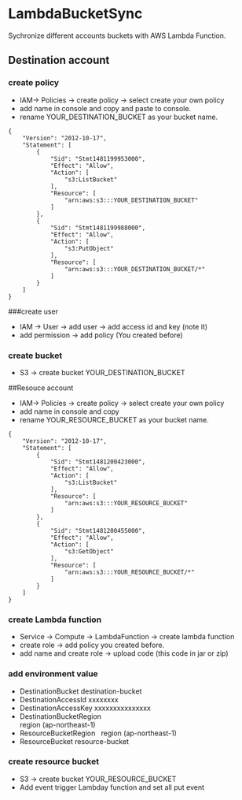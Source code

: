 # LambdaBucketSync
Sychronize different accounts buckets with AWS Lambda Function.
## Destination account
### create policy 
* IAM-> Policies -> create policy -> select create your own policy 
* add name in console and copy and paste to console.
* rename YOUR_DESTINATION_BUCKET as your bucket name.
```
{
    "Version": "2012-10-17",
    "Statement": [
        {
            "Sid": "Stmt1481199953000",
            "Effect": "Allow",
            "Action": [
                "s3:ListBucket"
            ],
            "Resource": [
                "arn:aws:s3:::YOUR_DESTINATION_BUCKET"
            ]
        },
        {
            "Sid": "Stmt1481199988000",
            "Effect": "Allow",
            "Action": [
                "s3:PutObject"
            ],
            "Resource": [
                "arn:aws:s3:::YOUR_DESTINATION_BUCKET/*"
            ]
        }
    ]
}
```
###create user
* IAM -> User -> add user -> add access id and key (note it)
* add permission -> add policy (You created before)
### create bucket
* S3 -> create bucket YOUR_DESTINATION_BUCKET

##Resouce account
* IAM-> Policies -> create policy -> select create your own policy 
* add name in console and copy
* rename YOUR_RESOURCE_BUCKET as your bucket name.
```
{
    "Version": "2012-10-17",
    "Statement": [
        {
            "Sid": "Stmt1481200423000",
            "Effect": "Allow",
            "Action": [
                "s3:ListBucket"
            ],
            "Resource": [
                "arn:aws:s3:::YOUR_RESOURCE_BUCKET"
            ]
        },
        {
            "Sid": "Stmt1481200455000",
            "Effect": "Allow",
            "Action": [
                "s3:GetObject"
            ],
            "Resource": [
                "arn:aws:s3:::YOUR_RESOURCE_BUCKET/*"
            ]
        }
    ]
}
```
### create Lambda function
* Service -> Compute -> LambdaFunction -> create lambda function 
* create role -> add policy you created before.
* add name and create role -> upload code (this code in jar or zip)

### add environment value

* DestinationBucket   destination-bucket
* DestinationAccessId   xxxxxxxx
* DestinationAccessKey  xxxxxxxxxxxxxxx
* DestinationBucketRegion	
    region (ap-northeast-1)
* ResourceBucketRegion    region (ap-northeast-1)
* ResourceBucket   resource-bucket

### create resource bucket 
* S3 -> create bucket YOUR_RESOURCE_BUCKET
* Add event trigger Lambday function and set all put event 
